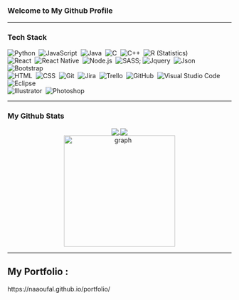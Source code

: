 ### Welcome to My Github Profile ###

***

### Tech Stack

![Python](https://img.shields.io/badge/-Python-05122A?style=flat&logo=python)&nbsp;
![JavaScript](https://img.shields.io/badge/-JavaScript-05122A?style=flat&logo=javascript)&nbsp;
![Java](https://img.shields.io/badge/-Java-05122A?style=flat&logo=Java&logoColor=FFA518)&nbsp;
![C](https://img.shields.io/badge/-C-05122A?style=flat&logo=C&logoColor=A8B9CC)&nbsp;
![C++](https://img.shields.io/badge/-C++-05122A?style=flat&logo=C%2B%2B&logoColor=00599C)&nbsp;
![R (Statistics)](https://img.shields.io/badge/-R-05122A?style=flat&logo=R&logoColor=276DC3)\
![React](https://img.shields.io/badge/-React-05122A?style=flat&logo=react)&nbsp;
![React Native](https://img.shields.io/badge/-Reactnative-05122A?style=flat&logo=react)&nbsp;
![Node.js](https://img.shields.io/badge/-Node.js-05122A?style=flat&logo=node.js)&nbsp;
![SASS](https://img.shields.io/badge/-SASS-05122A?style=flat&logo=sass&logoColor=563D7C);
![Jquery](https://img.shields.io/badge/-Jquery-05122A?style=flat&logo=jquery)&nbsp;
![Json](https://img.shields.io/badge/-Json-05122A?style=flat&logo=json)&nbsp;
![Bootstrap](https://img.shields.io/badge/-Bootstrap-05122A?style=flat&logo=bootstrap&logoColor=563D7C)\
![HTML](https://img.shields.io/badge/-HTML-05122A?style=flat&logo=HTML5)&nbsp;
![CSS](https://img.shields.io/badge/-CSS-05122A?style=flat&logo=CSS3&logoColor=1572B6)&nbsp;
![Git](https://img.shields.io/badge/-Git-05122A?style=flat&logo=git)&nbsp;
![Jira](https://img.shields.io/badge/-Jira-05122A?style=flat&logo=jira)&nbsp;
![Trello](https://img.shields.io/badge/-Trello-05122A?style=flat&logo=trello)&nbsp;
![GitHub](https://img.shields.io/badge/-GitHub-05122A?style=flat&logo=github)&nbsp;
![Visual Studio Code](https://img.shields.io/badge/-Visual%20Studio%20Code-05122A?style=flat&logo=visual-studio-code&logoColor=007ACC)&nbsp;
![Eclipse](https://img.shields.io/badge/-Eclipse-05122A?style=flat&logo=eclipse-ide&logoColor=2C2255)\
![Illustrator](https://img.shields.io/badge/-Illustrator-05122A?style=flat&logo=adobe-illustrator)&nbsp;
![Photoshop](https://img.shields.io/badge/-Photoshop-05122A?style=flat&logo=adobe-photoshop)&nbsp;

***

### My Github Stats ###

<p align="center">
<a href="https://github.com/naaoufal/github-readme-stats">
  <img align="center" src="https://github-readme-stats.vercel.app/api/pin/?username=naaoufal&repo=github-readme-stats" />
</a>
  
<a>
  <img align="center" src="https://github-readme-stats.vercel.app/api?username=naaoufal&theme=dark&show_icons=true" />
</a>
  <br>
  <img src="https://activity-graph.herokuapp.com/graph?username=naaoufal&theme=rogue" height=250 alt="graph"/>
</a>
</p>

***

<h2>My Portfolio :</h2>
<p>https://naaoufal.github.io/portfolio/</p>

